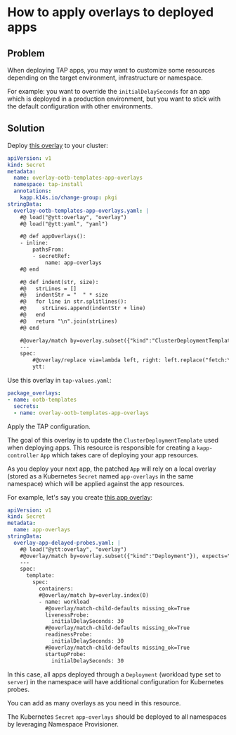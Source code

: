 # How to apply overlays to deployed apps

## Problem

When deploying TAP apps, you may want to customize some resources depending
on the target environment, infrastructure or namespace.

For example: you want to override the `initialDelaySeconds` for an app which
is deployed in a production environment, but you want to stick with the default
configuration with other environments.

## Solution

Deploy [this overlay](overlay-ootb-templates-app-overlays.yaml) to your cluster:

```yaml
apiVersion: v1
kind: Secret
metadata:
  name: overlay-ootb-templates-app-overlays
  namespace: tap-install
  annotations:
    kapp.k14s.io/change-group: pkgi
stringData:
  overlay-ootb-templates-app-overlays.yaml: |
    #@ load("@ytt:overlay", "overlay")
    #@ load("@ytt:yaml", "yaml")

    #@ def appOverlays():
    - inline:
        pathsFrom:
        - secretRef:
            name: app-overlays
    #@ end

    #@ def indent(str, size):
    #@   strLines = []
    #@   indentStr = "  " * size
    #@   for line in str.splitlines():
    #@     strLines.append(indentStr + line)
    #@   end
    #@   return "\n".join(strLines)
    #@ end

    #@overlay/match by=overlay.subset({"kind":"ClusterDeploymentTemplate", "metadata": {"name": "app-deploy"}})
    ---
    spec:
        #@overlay/replace via=lambda left, right: left.replace("fetch:\n", "fetch:\n" + indent(yaml.encode(appOverlays()), 2) + "\n")
        ytt:
```

Use this overlay in `tap-values.yaml`:

```yaml
package_overlays:
- name: ootb-templates
  secrets:
  - name: overlay-ootb-templates-app-overlays
```

Apply the TAP configuration.

The goal of this overlay is to update the `ClusterDeploymentTemplate` used when
deploying apps. This resource is responsible for creating a `kapp-controller` `App`
which takes care of deploying your app resources.

As you deploy your next app, the patched `App` will rely on a local overlay
(stored as a Kubernetes `Secret` named `app-overlays` in the same namespace) which
will be applied against the app resources.

For example, let's say you create [this app overlay](app-overlays.yaml):

```yaml
apiVersion: v1
kind: Secret
metadata:
  name: app-overlays
stringData:
  overlay-app-delayed-probes.yaml: |
    #@ load("@ytt:overlay", "overlay")
    #@overlay/match by=overlay.subset({"kind":"Deployment"}), expects="0+"
    ---
    spec:
      template:
        spec:
          containers:
          #@overlay/match by=overlay.index(0)
          - name: workload
            #@overlay/match-child-defaults missing_ok=True
            livenessProbe:
              initialDelaySeconds: 30
            #@overlay/match-child-defaults missing_ok=True
            readinessProbe:
              initialDelaySeconds: 30
            #@overlay/match-child-defaults missing_ok=True
            startupProbe:
              initialDelaySeconds: 30
```

In this case, all apps deployed through a `Deployment` (workload type set to `server`)
in the namespace will have additional configuration for Kubernetes probes.

You can add as many overlays as you need in this resource.

The Kubernetes `Secret` `app-overlays` should be deployed to all namespaces by leveraging
Namespace Provisioner.
